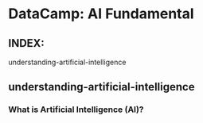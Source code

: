 # DataCamp:  AI Fundamental

## INDEX:

understanding-artificial-intelligence

## understanding-artificial-intelligence

### What is Artificial Intelligence (AI)?
